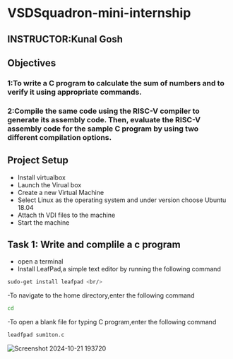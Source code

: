 # VSDSquadron-mini-internship
## INSTRUCTOR:Kunal Gosh
## Objectives
### 1:To write a C program to calculate the sum of numbers and to verify it using appropriate commands.
### 2:Compile the same code using the RISC-V compiler to generate its assembly code. Then, evaluate the RISC-V assembly code for the sample C program by using two different compilation options.
## Project Setup
- Install virtualbox
- Launch the Virual box
- Create a new Virtual Machine
- Select Linux as the operating system and under version choose Ubuntu 18.04
- Attach th VDI files to the machine
- Start the machine
## Task 1: Write and complile a c program 
- open a terminal
- Install LeafPad,a simple text editor by running the following command<br>
``` bash
sudo-get install leafpad <br/>
```
-To navigate to the home directory,enter the following command
```bash 
cd
```
-To open a blank file for typing C program,enter the following command
```bash
leadfpad sum1ton.c
```
![Screenshot 2024-10-21 193720](https://github.com/user-attachments/assets/8b1ea13d-28c0-4e9c-9114-54707735c60b)







